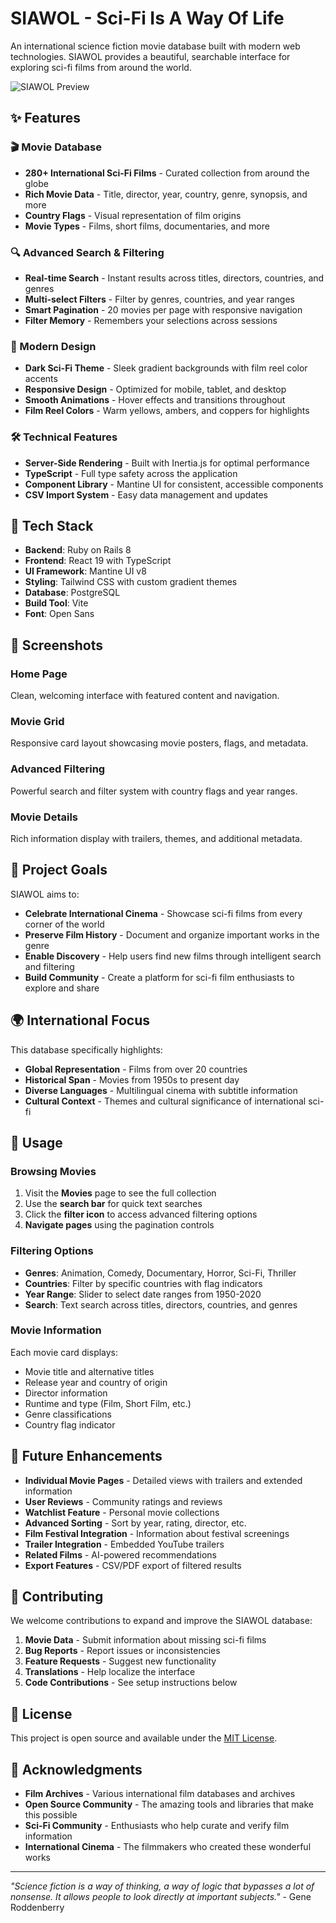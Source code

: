 # SIAWOL - Sci-Fi Is A Way Of Life

An international science fiction movie database built with modern web technologies. SIAWOL provides a beautiful, searchable interface for exploring sci-fi films from around the world.

![SIAWOL Preview](https://via.placeholder.com/800x400/171717/ffeb3b?text=SIAWOL+Movie+Database)

## ✨ Features

### 🎬 Movie Database
- **280+ International Sci-Fi Films** - Curated collection from around the globe
- **Rich Movie Data** - Title, director, year, country, genre, synopsis, and more
- **Country Flags** - Visual representation of film origins
- **Movie Types** - Films, short films, documentaries, and more

### 🔍 Advanced Search & Filtering
- **Real-time Search** - Instant results across titles, directors, countries, and genres
- **Multi-select Filters** - Filter by genres, countries, and year ranges
- **Smart Pagination** - 20 movies per page with responsive navigation
- **Filter Memory** - Remembers your selections across sessions

### 🎨 Modern Design
- **Dark Sci-Fi Theme** - Sleek gradient backgrounds with film reel color accents
- **Responsive Design** - Optimized for mobile, tablet, and desktop
- **Smooth Animations** - Hover effects and transitions throughout
- **Film Reel Colors** - Warm yellows, ambers, and coppers for highlights

### 🛠️ Technical Features
- **Server-Side Rendering** - Built with Inertia.js for optimal performance
- **TypeScript** - Full type safety across the application
- **Component Library** - Mantine UI for consistent, accessible components
- **CSV Import System** - Easy data management and updates

## 🚀 Tech Stack

- **Backend**: Ruby on Rails 8
- **Frontend**: React 19 with TypeScript
- **UI Framework**: Mantine UI v8
- **Styling**: Tailwind CSS with custom gradient themes
- **Database**: PostgreSQL
- **Build Tool**: Vite
- **Font**: Open Sans

## 📱 Screenshots

### Home Page
Clean, welcoming interface with featured content and navigation.

### Movie Grid
Responsive card layout showcasing movie posters, flags, and metadata.

### Advanced Filtering
Powerful search and filter system with country flags and year ranges.

### Movie Details
Rich information display with trailers, themes, and additional metadata.

## 🎯 Project Goals

SIAWOL aims to:
- **Celebrate International Cinema** - Showcase sci-fi films from every corner of the world
- **Preserve Film History** - Document and organize important works in the genre
- **Enable Discovery** - Help users find new films through intelligent search and filtering
- **Build Community** - Create a platform for sci-fi film enthusiasts to explore and share

## 🌍 International Focus

This database specifically highlights:
- **Global Representation** - Films from over 20 countries
- **Historical Span** - Movies from 1950s to present day
- **Diverse Languages** - Multilingual cinema with subtitle information
- **Cultural Context** - Themes and cultural significance of international sci-fi

## 📖 Usage

### Browsing Movies
1. Visit the **Movies** page to see the full collection
2. Use the **search bar** for quick text searches
3. Click the **filter icon** to access advanced filtering options
4. **Navigate pages** using the pagination controls

### Filtering Options
- **Genres**: Animation, Comedy, Documentary, Horror, Sci-Fi, Thriller
- **Countries**: Filter by specific countries with flag indicators
- **Year Range**: Slider to select date ranges from 1950-2020
- **Search**: Text search across titles, directors, countries, and genres

### Movie Information
Each movie card displays:
- Movie title and alternative titles
- Release year and country of origin
- Director information
- Runtime and type (Film, Short Film, etc.)
- Genre classifications
- Country flag indicator

## 🔮 Future Enhancements

- **Individual Movie Pages** - Detailed views with trailers and extended information
- **User Reviews** - Community ratings and reviews
- **Watchlist Feature** - Personal movie collections
- **Advanced Sorting** - Sort by year, rating, director, etc.
- **Film Festival Integration** - Information about festival screenings
- **Trailer Integration** - Embedded YouTube trailers
- **Related Films** - AI-powered recommendations
- **Export Features** - CSV/PDF export of filtered results

## 🤝 Contributing

We welcome contributions to expand and improve the SIAWOL database:

1. **Movie Data** - Submit information about missing sci-fi films
2. **Bug Reports** - Report issues or inconsistencies
3. **Feature Requests** - Suggest new functionality
4. **Translations** - Help localize the interface
5. **Code Contributions** - See setup instructions below

## 📄 License

This project is open source and available under the [MIT License](LICENSE).

## 🙏 Acknowledgments

- **Film Archives** - Various international film databases and archives
- **Open Source Community** - The amazing tools and libraries that make this possible
- **Sci-Fi Community** - Enthusiasts who help curate and verify film information
- **International Cinema** - The filmmakers who created these wonderful works

---

*"Science fiction is a way of thinking, a way of logic that bypasses a lot of nonsense. It allows people to look directly at important subjects."* - Gene Roddenberry

